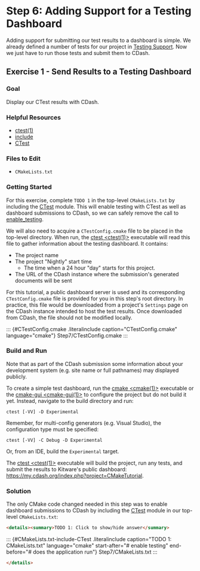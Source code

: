# Step 6: Adding Support for a Testing Dashboard

Adding support for submitting our test results to a dashboard is simple.
We already defined a number of tests for our project in
[Testing Support](https://cmake.org/cmake/help/latest/guide/tutorial/Installing%20and%20Testing.html#tutorial-testing-support). Now we just have to run those tests and submit them to
CDash.

## Exercise 1 - Send Results to a Testing Dashboard

### Goal

Display our CTest results with CDash.

### Helpful Resources

-   [ctest(1)](https://cmake.org/cmake/help/latest/manual/ctest.1.html#manual:ctest(1))
-   [include](https://cmake.org/cmake/help/latest/command/include.html#command:include)
-   [CTest](https://cmake.org/cmake/help/latest/module/CTest.html#module:CTest)

### Files to Edit

-   `CMakeLists.txt`

### Getting Started

For this exercise, complete `TODO 1` in the top-level `CMakeLists.txt`
by including the [CTest](https://cmake.org/cmake/help/latest/module/CTest.html#module:CTest) module. This
will enable testing with CTest as well as dashboard submissions to
CDash, so we can safely remove the call to
[enable_testing](https://cmake.org/cmake/help/latest/command/enable_testing.html#command:enable_testing).

We will also need to acquire a `CTestConfig.cmake` file to be placed in
the top-level directory. When run, the
[ctest <ctest(1)>](https://cmake.org/cmake/help/latest/manual/ctest.1.html#manual:ctest(1)) executable will read
this file to gather information about the testing dashboard. It
contains:

-   The project name
-   The project \"Nightly\" start time
    -   The time when a 24 hour \"day\" starts for this project.
-   The URL of the CDash instance where the submission\'s generated
    documents will be sent

For this tutorial, a public dashboard server is used and its
corresponding `CTestConfig.cmake` file is provided for you in this
step\'s root directory. In practice, this file would be downloaded from
a project\'s `Settings` page on the CDash instance intended to host the
test results. Once downloaded from CDash, the file should not be
modified locally.

::: {#CTestConfig.cmake .literalinclude caption="CTestConfig.cmake" language="cmake"}
Step7/CTestConfig.cmake
:::

### Build and Run

Note that as part of the CDash submission some information about your
development system (e.g. site name or full pathnames) may displayed
publicly.

To create a simple test dashboard, run the
[cmake <cmake(1)>](https://cmake.org/cmake/help/latest/manual/cmake.1.html#manual:cmake(1)) executable or the
[cmake-gui <cmake-gui(1)>](https://cmake.org/cmake/help/latest/manual/cmake-gui.1.html#manual:cmake-gui(1)) to configure
the project but do not build it yet. Instead, navigate to the build
directory and run:

``` console
ctest [-VV] -D Experimental
```

Remember, for multi-config generators (e.g. Visual Studio), the
configuration type must be specified:

``` console
ctest [-VV] -C Debug -D Experimental
```

Or, from an IDE, build the `Experimental` target.

The [ctest <ctest(1)>](https://cmake.org/cmake/help/latest/manual/ctest.1.html#manual:ctest(1)) executable will
build the project, run any tests, and submit the results to Kitware\'s
public dashboard:
<https://my.cdash.org/index.php?project=CMakeTutorial>.

### Solution

The only CMake code changed needed in this step was to enable dashboard
submissions to CDash by including the [CTest](https://cmake.org/cmake/help/latest/module/CTest.html#module:CTest) module in our top-level `CMakeLists.txt`:

```html
<details><summary>TODO 1: Click to show/hide answer</summary>
```
::: {#CMakeLists.txt-include-CTest .literalinclude caption="TODO 1: CMakeLists.txt" language="cmake" start-after="# enable testing" end-before="# does the application run"}
Step7/CMakeLists.txt
:::

```html
</details>
```
